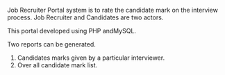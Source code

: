 Job Recruiter Portal system is to rate the candidate mark on the interview process.
Job Recruiter and Candidates are two actors.


This portal developed using PHP andMySQL.

Two reports can be generated.
1. Candidates marks given by a particular interviewer.
2. Over all candidate mark list.